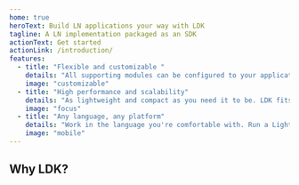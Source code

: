 ```yaml
---
home: true
heroText: Build LN applications your way with LDK
tagline: A LN implementation packaged as an SDK
actionText: Get started
actionLink: /introduction/
features:
  - title: "Flexible and customizable "
    details: "All supporting modules can be configured to your application needs, such as persistent storage, backup logic, chain sources, and key management."
    image: "customizable"
  - title: "High performance and scalability"
    details: "As lightweight and compact as you need it to be. LDK fits in small-footprint devices and can run in the cloud"
    image: "focus"
  - title: "Any language, any platform"
    details: "Work in the language you're comfortable with. Run a Lightning node in any environment, such as mobile phones, web browsers, LSPs, or existing infrastructure."
    image: "mobile"
---
```


<div class="intro">
<h2>Why LDK?</h2>

</div>
